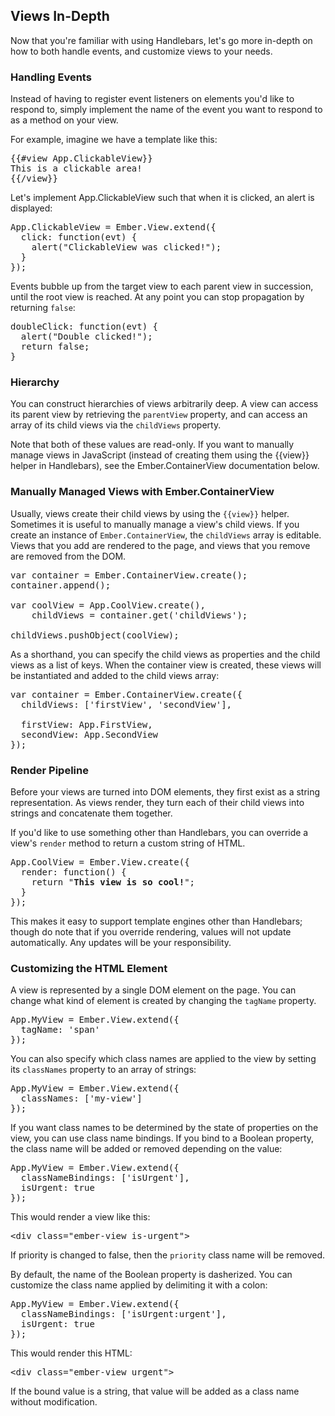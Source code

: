 ## Views In-Depth

Now that you're familiar with using Handlebars, let's go more in-depth on
how to both handle events, and customize views to your needs.

### Handling Events

Instead of having to register event listeners on elements you'd like to
respond to, simply implement the name of the event you want to respond to
as a method on your view.

For example, imagine we have a template like this:

<pre class="brush: xml;">
{{#view App.ClickableView}}
This is a clickable area!
{{/view}}
</pre>

Let's implement App.ClickableView such that when it is
clicked, an alert is displayed:

<pre class="brush: js;">
App.ClickableView = Ember.View.extend({
  click: function(evt) {
    alert("ClickableView was clicked!");
  }
});
</pre>

Events bubble up from the target view to each parent view in
succession, until the root view is reached. At any point you can stop propagation by returning `false`:

<pre class="brush: js; highlight: 3;">
doubleClick: function(evt) {
  alert("Double clicked!");
  return false;
}
</pre>

### Hierarchy

You can construct hierarchies of views arbitrarily deep. A view can access its parent view by retrieving
the `parentView` property, and can access an array of its child views via the `childViews` property.

Note that both of these values are read-only. If you want to manually manage views in JavaScript (instead of creating them
using the {{view}} helper in Handlebars), see the Ember.ContainerView documentation below.

### Manually Managed Views with Ember.ContainerView

Usually, views create their child views by using the `{{view}}` helper. Sometimes it is useful to manually manage a view's
child views. If you create an instance of `Ember.ContainerView`, the `childViews` array is editable. Views that you add
are rendered to the page, and views that you remove are removed from the DOM.

<pre class="brush: js;">
var container = Ember.ContainerView.create();
container.append();

var coolView = App.CoolView.create(),
    childViews = container.get('childViews');

childViews.pushObject(coolView);
</pre>

As a shorthand, you can specify the child views as properties and the child views as a list of keys. When the
container view is created, these views will be instantiated and added to the child views array:

<pre class="brush: js;">
var container = Ember.ContainerView.create({
  childViews: ['firstView', 'secondView'],
  
  firstView: App.FirstView,
  secondView: App.SecondView
});
</pre>

### Render Pipeline

Before your views are turned into DOM elements, they first exist as a string representation. As views render, they turn
each of their child views into strings and concatenate them together.

If you'd like to use something other than Handlebars, you can override a view's `render` method to return a custom
string of HTML.

<pre class="brush: js;">
App.CoolView = Ember.View.create({
  render: function() {
    return "<b>This view is so cool!</b>";
  }
});
</pre>

This makes it easy to support template engines other than Handlebars; though do note that if you override rendering,
values will not update automatically. Any updates will be your responsibility.

### Customizing the HTML Element

A view is represented by a single DOM element on the page. You can change what kind of element is created by
changing the `tagName` property.

<pre class="brush: js;">
App.MyView = Ember.View.extend({
  tagName: 'span'
});
</pre>

You can also specify which class names are applied to the view by setting its `classNames` property to an array of strings:

<pre class="brush: js;">
App.MyView = Ember.View.extend({
  classNames: ['my-view']
});
</pre>

If you want class names to be determined by the state of properties on the view, you can use class name bindings. If you bind to
a Boolean property, the class name will be added or removed depending on the value:

<pre class="brush: js;">
App.MyView = Ember.View.extend({
  classNameBindings: ['isUrgent'],
  isUrgent: true
});
</pre>

This would render a view like this:

<pre class="brush: xml;">
&lt;div class="ember-view is-urgent">
</pre>

If priority is changed to false, then the `priority` class name will be removed.

By default, the name of the Boolean property is dasherized. You can customize the class name
applied by delimiting it with a colon:

<pre class="brush: js;">
App.MyView = Ember.View.extend({
  classNameBindings: ['isUrgent:urgent'],
  isUrgent: true
});
</pre>

This would render this HTML:

<pre class="brush: xml;">
&lt;div class="ember-view urgent">
</pre>

If the bound value is a string, that value will be added as a class name without
modification.

